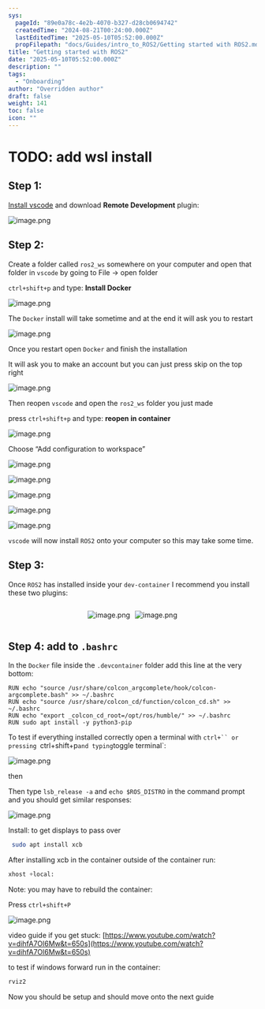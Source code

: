 ```yaml
---
sys:
  pageId: "89e0a78c-4e2b-4070-b327-d28cb0694742"
  createdTime: "2024-08-21T00:24:00.000Z"
  lastEditedTime: "2025-05-10T05:52:00.000Z"
  propFilepath: "docs/Guides/intro_to_ROS2/Getting started with ROS2.md"
title: "Getting started with ROS2"
date: "2025-05-10T05:52:00.000Z"
description: ""
tags:
  - "Onboarding"
author: "Overridden author"
draft: false
weight: 141
toc: false
icon: ""
---
```


# TODO: add wsl install

## Step 1:

[Install vscode](https://code.visualstudio.com/download) and download **Remote Development** plugin:

![image.png](https://prod-files-secure.s3.us-west-2.amazonaws.com/d518164a-d88e-44d1-a4ee-3adb3bd8bce0/efb52993-1881-4a40-b95e-6f020334f022/image.png?X-Amz-Algorithm=AWS4-HMAC-SHA256&X-Amz-Content-Sha256=UNSIGNED-PAYLOAD&X-Amz-Credential=ASIAZI2LB4663GEZX73C%2F20250711%2Fus-west-2%2Fs3%2Faws4_request&X-Amz-Date=20250711T220920Z&X-Amz-Expires=3600&X-Amz-Security-Token=IQoJb3JpZ2luX2VjENb%2F%2F%2F%2F%2F%2F%2F%2F%2F%2FwEaCXVzLXdlc3QtMiJIMEYCIQDY%2FNx4Sc2XfSVmalm8kDw2nOxMO7LIe1feO346GD7fkQIhAKz9aAIXscd%2BRmSoaBmYIuE5G3qgBYlQ%2FeAf8k569qQOKogECN%2F%2F%2F%2F%2F%2F%2F%2F%2F%2F%2FwEQABoMNjM3NDIzMTgzODA1IgzetL468tL%2BaoVK1roq3ANAyd32NUKDutQsYCIu%2FidzYSjSuyDaxb1i6al%2BKj1DZWthG0W7g6atSNPAokiIhKKRL4PE%2BSOSvi9adYiqu5fMMJzO3PQbhX6eSbRpH0HBxc0S4QIINkAZ9VvH96CWrnom4pjRVwmgPd7y6aNBWcvARZl0MglIU9zOhwiVKPVjZEfJJQudq4CVyxnrsvdFAnHHsRRvWZFwHgpXa0HvfddW47bs61NKy5um7kzAcvo6fvbqcsWqBjSIAqpaP5NnA9LxANMpKlMKuEIgUI2wL8qzm2NUPckO4AF0i%2BRdyRFyC2sNaXVSOZLLqSbe9MnA%2BTiot6gEbqYC1IXhD%2BR8WqqAleDrjiNlKYbnWke6JeOkjhoXdsDVTJtZ7dKR%2FM2RO3toAoFl3av2PcF4k4SgfIgiOcYKOTIXz1%2BDq9uyn%2B4F%2B3cvqdvBL8NoF1jhR14XkMz5zBXZY32B52axjGx8P5ikC5AQSYpvMlf8HJzKU01JIo3IsB9T6sQGmwC07M1PEZQ8EYR5y8nfWLfXQv%2FoY0uZQvlZxAKuIt1CR2sCxlnVGSL9MKaHWNNw1hTnXkXWHVoUtk6EpE4eGgA%2FR5Uqh%2F5QCyq%2BxBw0v%2FHld3prNp1RpZygCOkf1x%2BhUhtQ1jCkg8bDBjqkAUM0CAcsZQIOjAMtjgOcQWTnAMVgRcx2x6qHxbumjEVLaNTBX3AUTeDwDCBR%2FvEirsIq%2FyvgfVFom718EQjQbSpOQPC%2F%2BZ1eKOQ5sOl0mbOoGNvNrEyaN0zjvL4rbtcrOqPyQ4ZWPQ1vWCdEMmksST8IQjQsA6Wf33qvsSXMXufbixsyf5XM8mtR3IenDWP9HFsImGwkAI9f5RMIjkNrL1GiNzhp&X-Amz-Signature=93fd3b6e01ccdb5840dfb99b4770267cbcfa66f8b97d46817d58c8ac6dc8227f&X-Amz-SignedHeaders=host&x-amz-checksum-mode=ENABLED&x-id=GetObject)

## Step 2:

Create a folder called `ros2_ws` somewhere on your computer and open that folder in `vscode` by going to File → open folder 

`ctrl+shift+p` and type: **Install Docker**

![image.png](https://prod-files-secure.s3.us-west-2.amazonaws.com/d518164a-d88e-44d1-a4ee-3adb3bd8bce0/2269dc0e-1cd5-47ff-bceb-c04ad9b2eab0/image.png?X-Amz-Algorithm=AWS4-HMAC-SHA256&X-Amz-Content-Sha256=UNSIGNED-PAYLOAD&X-Amz-Credential=ASIAZI2LB4663GEZX73C%2F20250711%2Fus-west-2%2Fs3%2Faws4_request&X-Amz-Date=20250711T220920Z&X-Amz-Expires=3600&X-Amz-Security-Token=IQoJb3JpZ2luX2VjENb%2F%2F%2F%2F%2F%2F%2F%2F%2F%2FwEaCXVzLXdlc3QtMiJIMEYCIQDY%2FNx4Sc2XfSVmalm8kDw2nOxMO7LIe1feO346GD7fkQIhAKz9aAIXscd%2BRmSoaBmYIuE5G3qgBYlQ%2FeAf8k569qQOKogECN%2F%2F%2F%2F%2F%2F%2F%2F%2F%2F%2FwEQABoMNjM3NDIzMTgzODA1IgzetL468tL%2BaoVK1roq3ANAyd32NUKDutQsYCIu%2FidzYSjSuyDaxb1i6al%2BKj1DZWthG0W7g6atSNPAokiIhKKRL4PE%2BSOSvi9adYiqu5fMMJzO3PQbhX6eSbRpH0HBxc0S4QIINkAZ9VvH96CWrnom4pjRVwmgPd7y6aNBWcvARZl0MglIU9zOhwiVKPVjZEfJJQudq4CVyxnrsvdFAnHHsRRvWZFwHgpXa0HvfddW47bs61NKy5um7kzAcvo6fvbqcsWqBjSIAqpaP5NnA9LxANMpKlMKuEIgUI2wL8qzm2NUPckO4AF0i%2BRdyRFyC2sNaXVSOZLLqSbe9MnA%2BTiot6gEbqYC1IXhD%2BR8WqqAleDrjiNlKYbnWke6JeOkjhoXdsDVTJtZ7dKR%2FM2RO3toAoFl3av2PcF4k4SgfIgiOcYKOTIXz1%2BDq9uyn%2B4F%2B3cvqdvBL8NoF1jhR14XkMz5zBXZY32B52axjGx8P5ikC5AQSYpvMlf8HJzKU01JIo3IsB9T6sQGmwC07M1PEZQ8EYR5y8nfWLfXQv%2FoY0uZQvlZxAKuIt1CR2sCxlnVGSL9MKaHWNNw1hTnXkXWHVoUtk6EpE4eGgA%2FR5Uqh%2F5QCyq%2BxBw0v%2FHld3prNp1RpZygCOkf1x%2BhUhtQ1jCkg8bDBjqkAUM0CAcsZQIOjAMtjgOcQWTnAMVgRcx2x6qHxbumjEVLaNTBX3AUTeDwDCBR%2FvEirsIq%2FyvgfVFom718EQjQbSpOQPC%2F%2BZ1eKOQ5sOl0mbOoGNvNrEyaN0zjvL4rbtcrOqPyQ4ZWPQ1vWCdEMmksST8IQjQsA6Wf33qvsSXMXufbixsyf5XM8mtR3IenDWP9HFsImGwkAI9f5RMIjkNrL1GiNzhp&X-Amz-Signature=527dbf31ebe2669597f861f3efdd97309ffc8543978972f30521be96f7a641cc&X-Amz-SignedHeaders=host&x-amz-checksum-mode=ENABLED&x-id=GetObject)

The `Docker` install will take sometime and at the end it will ask you to restart

![image.png](https://prod-files-secure.s3.us-west-2.amazonaws.com/d518164a-d88e-44d1-a4ee-3adb3bd8bce0/ed233f78-be33-4b1f-b89c-9c346c0e961e/image.png?X-Amz-Algorithm=AWS4-HMAC-SHA256&X-Amz-Content-Sha256=UNSIGNED-PAYLOAD&X-Amz-Credential=ASIAZI2LB4663GEZX73C%2F20250711%2Fus-west-2%2Fs3%2Faws4_request&X-Amz-Date=20250711T220920Z&X-Amz-Expires=3600&X-Amz-Security-Token=IQoJb3JpZ2luX2VjENb%2F%2F%2F%2F%2F%2F%2F%2F%2F%2FwEaCXVzLXdlc3QtMiJIMEYCIQDY%2FNx4Sc2XfSVmalm8kDw2nOxMO7LIe1feO346GD7fkQIhAKz9aAIXscd%2BRmSoaBmYIuE5G3qgBYlQ%2FeAf8k569qQOKogECN%2F%2F%2F%2F%2F%2F%2F%2F%2F%2F%2FwEQABoMNjM3NDIzMTgzODA1IgzetL468tL%2BaoVK1roq3ANAyd32NUKDutQsYCIu%2FidzYSjSuyDaxb1i6al%2BKj1DZWthG0W7g6atSNPAokiIhKKRL4PE%2BSOSvi9adYiqu5fMMJzO3PQbhX6eSbRpH0HBxc0S4QIINkAZ9VvH96CWrnom4pjRVwmgPd7y6aNBWcvARZl0MglIU9zOhwiVKPVjZEfJJQudq4CVyxnrsvdFAnHHsRRvWZFwHgpXa0HvfddW47bs61NKy5um7kzAcvo6fvbqcsWqBjSIAqpaP5NnA9LxANMpKlMKuEIgUI2wL8qzm2NUPckO4AF0i%2BRdyRFyC2sNaXVSOZLLqSbe9MnA%2BTiot6gEbqYC1IXhD%2BR8WqqAleDrjiNlKYbnWke6JeOkjhoXdsDVTJtZ7dKR%2FM2RO3toAoFl3av2PcF4k4SgfIgiOcYKOTIXz1%2BDq9uyn%2B4F%2B3cvqdvBL8NoF1jhR14XkMz5zBXZY32B52axjGx8P5ikC5AQSYpvMlf8HJzKU01JIo3IsB9T6sQGmwC07M1PEZQ8EYR5y8nfWLfXQv%2FoY0uZQvlZxAKuIt1CR2sCxlnVGSL9MKaHWNNw1hTnXkXWHVoUtk6EpE4eGgA%2FR5Uqh%2F5QCyq%2BxBw0v%2FHld3prNp1RpZygCOkf1x%2BhUhtQ1jCkg8bDBjqkAUM0CAcsZQIOjAMtjgOcQWTnAMVgRcx2x6qHxbumjEVLaNTBX3AUTeDwDCBR%2FvEirsIq%2FyvgfVFom718EQjQbSpOQPC%2F%2BZ1eKOQ5sOl0mbOoGNvNrEyaN0zjvL4rbtcrOqPyQ4ZWPQ1vWCdEMmksST8IQjQsA6Wf33qvsSXMXufbixsyf5XM8mtR3IenDWP9HFsImGwkAI9f5RMIjkNrL1GiNzhp&X-Amz-Signature=147569ac84c5737dc62ca6e296f41829f3146394f78f9b45287d665ff644314b&X-Amz-SignedHeaders=host&x-amz-checksum-mode=ENABLED&x-id=GetObject)

Once you restart open `Docker` and finish the installation

It will ask you to make an account but you can just press skip on the top right

![image.png](https://prod-files-secure.s3.us-west-2.amazonaws.com/d518164a-d88e-44d1-a4ee-3adb3bd8bce0/21010ad9-1659-4fd9-9f59-9932a09b2a3d/image.png?X-Amz-Algorithm=AWS4-HMAC-SHA256&X-Amz-Content-Sha256=UNSIGNED-PAYLOAD&X-Amz-Credential=ASIAZI2LB4663GEZX73C%2F20250711%2Fus-west-2%2Fs3%2Faws4_request&X-Amz-Date=20250711T220920Z&X-Amz-Expires=3600&X-Amz-Security-Token=IQoJb3JpZ2luX2VjENb%2F%2F%2F%2F%2F%2F%2F%2F%2F%2FwEaCXVzLXdlc3QtMiJIMEYCIQDY%2FNx4Sc2XfSVmalm8kDw2nOxMO7LIe1feO346GD7fkQIhAKz9aAIXscd%2BRmSoaBmYIuE5G3qgBYlQ%2FeAf8k569qQOKogECN%2F%2F%2F%2F%2F%2F%2F%2F%2F%2F%2FwEQABoMNjM3NDIzMTgzODA1IgzetL468tL%2BaoVK1roq3ANAyd32NUKDutQsYCIu%2FidzYSjSuyDaxb1i6al%2BKj1DZWthG0W7g6atSNPAokiIhKKRL4PE%2BSOSvi9adYiqu5fMMJzO3PQbhX6eSbRpH0HBxc0S4QIINkAZ9VvH96CWrnom4pjRVwmgPd7y6aNBWcvARZl0MglIU9zOhwiVKPVjZEfJJQudq4CVyxnrsvdFAnHHsRRvWZFwHgpXa0HvfddW47bs61NKy5um7kzAcvo6fvbqcsWqBjSIAqpaP5NnA9LxANMpKlMKuEIgUI2wL8qzm2NUPckO4AF0i%2BRdyRFyC2sNaXVSOZLLqSbe9MnA%2BTiot6gEbqYC1IXhD%2BR8WqqAleDrjiNlKYbnWke6JeOkjhoXdsDVTJtZ7dKR%2FM2RO3toAoFl3av2PcF4k4SgfIgiOcYKOTIXz1%2BDq9uyn%2B4F%2B3cvqdvBL8NoF1jhR14XkMz5zBXZY32B52axjGx8P5ikC5AQSYpvMlf8HJzKU01JIo3IsB9T6sQGmwC07M1PEZQ8EYR5y8nfWLfXQv%2FoY0uZQvlZxAKuIt1CR2sCxlnVGSL9MKaHWNNw1hTnXkXWHVoUtk6EpE4eGgA%2FR5Uqh%2F5QCyq%2BxBw0v%2FHld3prNp1RpZygCOkf1x%2BhUhtQ1jCkg8bDBjqkAUM0CAcsZQIOjAMtjgOcQWTnAMVgRcx2x6qHxbumjEVLaNTBX3AUTeDwDCBR%2FvEirsIq%2FyvgfVFom718EQjQbSpOQPC%2F%2BZ1eKOQ5sOl0mbOoGNvNrEyaN0zjvL4rbtcrOqPyQ4ZWPQ1vWCdEMmksST8IQjQsA6Wf33qvsSXMXufbixsyf5XM8mtR3IenDWP9HFsImGwkAI9f5RMIjkNrL1GiNzhp&X-Amz-Signature=bbd8b338f795e46cd038e536de56de31fa1c40bfc48901e286d97f64806e9d65&X-Amz-SignedHeaders=host&x-amz-checksum-mode=ENABLED&x-id=GetObject)

Then reopen `vscode` and open the `ros2_ws` folder you just made

press `ctrl+shift+p` and type: **reopen in container**

![image.png](https://prod-files-secure.s3.us-west-2.amazonaws.com/d518164a-d88e-44d1-a4ee-3adb3bd8bce0/4e93b8c2-41ad-488c-8095-c74205196118/image.png?X-Amz-Algorithm=AWS4-HMAC-SHA256&X-Amz-Content-Sha256=UNSIGNED-PAYLOAD&X-Amz-Credential=ASIAZI2LB4663GEZX73C%2F20250711%2Fus-west-2%2Fs3%2Faws4_request&X-Amz-Date=20250711T220920Z&X-Amz-Expires=3600&X-Amz-Security-Token=IQoJb3JpZ2luX2VjENb%2F%2F%2F%2F%2F%2F%2F%2F%2F%2FwEaCXVzLXdlc3QtMiJIMEYCIQDY%2FNx4Sc2XfSVmalm8kDw2nOxMO7LIe1feO346GD7fkQIhAKz9aAIXscd%2BRmSoaBmYIuE5G3qgBYlQ%2FeAf8k569qQOKogECN%2F%2F%2F%2F%2F%2F%2F%2F%2F%2F%2FwEQABoMNjM3NDIzMTgzODA1IgzetL468tL%2BaoVK1roq3ANAyd32NUKDutQsYCIu%2FidzYSjSuyDaxb1i6al%2BKj1DZWthG0W7g6atSNPAokiIhKKRL4PE%2BSOSvi9adYiqu5fMMJzO3PQbhX6eSbRpH0HBxc0S4QIINkAZ9VvH96CWrnom4pjRVwmgPd7y6aNBWcvARZl0MglIU9zOhwiVKPVjZEfJJQudq4CVyxnrsvdFAnHHsRRvWZFwHgpXa0HvfddW47bs61NKy5um7kzAcvo6fvbqcsWqBjSIAqpaP5NnA9LxANMpKlMKuEIgUI2wL8qzm2NUPckO4AF0i%2BRdyRFyC2sNaXVSOZLLqSbe9MnA%2BTiot6gEbqYC1IXhD%2BR8WqqAleDrjiNlKYbnWke6JeOkjhoXdsDVTJtZ7dKR%2FM2RO3toAoFl3av2PcF4k4SgfIgiOcYKOTIXz1%2BDq9uyn%2B4F%2B3cvqdvBL8NoF1jhR14XkMz5zBXZY32B52axjGx8P5ikC5AQSYpvMlf8HJzKU01JIo3IsB9T6sQGmwC07M1PEZQ8EYR5y8nfWLfXQv%2FoY0uZQvlZxAKuIt1CR2sCxlnVGSL9MKaHWNNw1hTnXkXWHVoUtk6EpE4eGgA%2FR5Uqh%2F5QCyq%2BxBw0v%2FHld3prNp1RpZygCOkf1x%2BhUhtQ1jCkg8bDBjqkAUM0CAcsZQIOjAMtjgOcQWTnAMVgRcx2x6qHxbumjEVLaNTBX3AUTeDwDCBR%2FvEirsIq%2FyvgfVFom718EQjQbSpOQPC%2F%2BZ1eKOQ5sOl0mbOoGNvNrEyaN0zjvL4rbtcrOqPyQ4ZWPQ1vWCdEMmksST8IQjQsA6Wf33qvsSXMXufbixsyf5XM8mtR3IenDWP9HFsImGwkAI9f5RMIjkNrL1GiNzhp&X-Amz-Signature=fd7689ee57633e93a0f1535a9f7de435adbe075aeadc148366c5b991ac2adb0d&X-Amz-SignedHeaders=host&x-amz-checksum-mode=ENABLED&x-id=GetObject)

Choose “Add configuration to workspace”

![image.png](https://prod-files-secure.s3.us-west-2.amazonaws.com/d518164a-d88e-44d1-a4ee-3adb3bd8bce0/9560b282-5060-4989-ba37-97e7b2c22476/image.png?X-Amz-Algorithm=AWS4-HMAC-SHA256&X-Amz-Content-Sha256=UNSIGNED-PAYLOAD&X-Amz-Credential=ASIAZI2LB4663GEZX73C%2F20250711%2Fus-west-2%2Fs3%2Faws4_request&X-Amz-Date=20250711T220920Z&X-Amz-Expires=3600&X-Amz-Security-Token=IQoJb3JpZ2luX2VjENb%2F%2F%2F%2F%2F%2F%2F%2F%2F%2FwEaCXVzLXdlc3QtMiJIMEYCIQDY%2FNx4Sc2XfSVmalm8kDw2nOxMO7LIe1feO346GD7fkQIhAKz9aAIXscd%2BRmSoaBmYIuE5G3qgBYlQ%2FeAf8k569qQOKogECN%2F%2F%2F%2F%2F%2F%2F%2F%2F%2F%2FwEQABoMNjM3NDIzMTgzODA1IgzetL468tL%2BaoVK1roq3ANAyd32NUKDutQsYCIu%2FidzYSjSuyDaxb1i6al%2BKj1DZWthG0W7g6atSNPAokiIhKKRL4PE%2BSOSvi9adYiqu5fMMJzO3PQbhX6eSbRpH0HBxc0S4QIINkAZ9VvH96CWrnom4pjRVwmgPd7y6aNBWcvARZl0MglIU9zOhwiVKPVjZEfJJQudq4CVyxnrsvdFAnHHsRRvWZFwHgpXa0HvfddW47bs61NKy5um7kzAcvo6fvbqcsWqBjSIAqpaP5NnA9LxANMpKlMKuEIgUI2wL8qzm2NUPckO4AF0i%2BRdyRFyC2sNaXVSOZLLqSbe9MnA%2BTiot6gEbqYC1IXhD%2BR8WqqAleDrjiNlKYbnWke6JeOkjhoXdsDVTJtZ7dKR%2FM2RO3toAoFl3av2PcF4k4SgfIgiOcYKOTIXz1%2BDq9uyn%2B4F%2B3cvqdvBL8NoF1jhR14XkMz5zBXZY32B52axjGx8P5ikC5AQSYpvMlf8HJzKU01JIo3IsB9T6sQGmwC07M1PEZQ8EYR5y8nfWLfXQv%2FoY0uZQvlZxAKuIt1CR2sCxlnVGSL9MKaHWNNw1hTnXkXWHVoUtk6EpE4eGgA%2FR5Uqh%2F5QCyq%2BxBw0v%2FHld3prNp1RpZygCOkf1x%2BhUhtQ1jCkg8bDBjqkAUM0CAcsZQIOjAMtjgOcQWTnAMVgRcx2x6qHxbumjEVLaNTBX3AUTeDwDCBR%2FvEirsIq%2FyvgfVFom718EQjQbSpOQPC%2F%2BZ1eKOQ5sOl0mbOoGNvNrEyaN0zjvL4rbtcrOqPyQ4ZWPQ1vWCdEMmksST8IQjQsA6Wf33qvsSXMXufbixsyf5XM8mtR3IenDWP9HFsImGwkAI9f5RMIjkNrL1GiNzhp&X-Amz-Signature=0d2b860d2fc9381fa7b6ee010fe780145da8329972d431c88c3d839842fc6832&X-Amz-SignedHeaders=host&x-amz-checksum-mode=ENABLED&x-id=GetObject)

![image.png](https://prod-files-secure.s3.us-west-2.amazonaws.com/d518164a-d88e-44d1-a4ee-3adb3bd8bce0/2ee63f81-886b-48e8-a553-dc6e5eac99e4/image.png?X-Amz-Algorithm=AWS4-HMAC-SHA256&X-Amz-Content-Sha256=UNSIGNED-PAYLOAD&X-Amz-Credential=ASIAZI2LB4663GEZX73C%2F20250711%2Fus-west-2%2Fs3%2Faws4_request&X-Amz-Date=20250711T220920Z&X-Amz-Expires=3600&X-Amz-Security-Token=IQoJb3JpZ2luX2VjENb%2F%2F%2F%2F%2F%2F%2F%2F%2F%2FwEaCXVzLXdlc3QtMiJIMEYCIQDY%2FNx4Sc2XfSVmalm8kDw2nOxMO7LIe1feO346GD7fkQIhAKz9aAIXscd%2BRmSoaBmYIuE5G3qgBYlQ%2FeAf8k569qQOKogECN%2F%2F%2F%2F%2F%2F%2F%2F%2F%2F%2FwEQABoMNjM3NDIzMTgzODA1IgzetL468tL%2BaoVK1roq3ANAyd32NUKDutQsYCIu%2FidzYSjSuyDaxb1i6al%2BKj1DZWthG0W7g6atSNPAokiIhKKRL4PE%2BSOSvi9adYiqu5fMMJzO3PQbhX6eSbRpH0HBxc0S4QIINkAZ9VvH96CWrnom4pjRVwmgPd7y6aNBWcvARZl0MglIU9zOhwiVKPVjZEfJJQudq4CVyxnrsvdFAnHHsRRvWZFwHgpXa0HvfddW47bs61NKy5um7kzAcvo6fvbqcsWqBjSIAqpaP5NnA9LxANMpKlMKuEIgUI2wL8qzm2NUPckO4AF0i%2BRdyRFyC2sNaXVSOZLLqSbe9MnA%2BTiot6gEbqYC1IXhD%2BR8WqqAleDrjiNlKYbnWke6JeOkjhoXdsDVTJtZ7dKR%2FM2RO3toAoFl3av2PcF4k4SgfIgiOcYKOTIXz1%2BDq9uyn%2B4F%2B3cvqdvBL8NoF1jhR14XkMz5zBXZY32B52axjGx8P5ikC5AQSYpvMlf8HJzKU01JIo3IsB9T6sQGmwC07M1PEZQ8EYR5y8nfWLfXQv%2FoY0uZQvlZxAKuIt1CR2sCxlnVGSL9MKaHWNNw1hTnXkXWHVoUtk6EpE4eGgA%2FR5Uqh%2F5QCyq%2BxBw0v%2FHld3prNp1RpZygCOkf1x%2BhUhtQ1jCkg8bDBjqkAUM0CAcsZQIOjAMtjgOcQWTnAMVgRcx2x6qHxbumjEVLaNTBX3AUTeDwDCBR%2FvEirsIq%2FyvgfVFom718EQjQbSpOQPC%2F%2BZ1eKOQ5sOl0mbOoGNvNrEyaN0zjvL4rbtcrOqPyQ4ZWPQ1vWCdEMmksST8IQjQsA6Wf33qvsSXMXufbixsyf5XM8mtR3IenDWP9HFsImGwkAI9f5RMIjkNrL1GiNzhp&X-Amz-Signature=000703ca31c26fb74e901235d3f3c1cf54ac21df67df87ff4692aeb0007c397a&X-Amz-SignedHeaders=host&x-amz-checksum-mode=ENABLED&x-id=GetObject)

![image.png](https://prod-files-secure.s3.us-west-2.amazonaws.com/d518164a-d88e-44d1-a4ee-3adb3bd8bce0/ae1580b2-b048-407e-aed9-b584224a7a04/image.png?X-Amz-Algorithm=AWS4-HMAC-SHA256&X-Amz-Content-Sha256=UNSIGNED-PAYLOAD&X-Amz-Credential=ASIAZI2LB4663GEZX73C%2F20250711%2Fus-west-2%2Fs3%2Faws4_request&X-Amz-Date=20250711T220920Z&X-Amz-Expires=3600&X-Amz-Security-Token=IQoJb3JpZ2luX2VjENb%2F%2F%2F%2F%2F%2F%2F%2F%2F%2FwEaCXVzLXdlc3QtMiJIMEYCIQDY%2FNx4Sc2XfSVmalm8kDw2nOxMO7LIe1feO346GD7fkQIhAKz9aAIXscd%2BRmSoaBmYIuE5G3qgBYlQ%2FeAf8k569qQOKogECN%2F%2F%2F%2F%2F%2F%2F%2F%2F%2F%2FwEQABoMNjM3NDIzMTgzODA1IgzetL468tL%2BaoVK1roq3ANAyd32NUKDutQsYCIu%2FidzYSjSuyDaxb1i6al%2BKj1DZWthG0W7g6atSNPAokiIhKKRL4PE%2BSOSvi9adYiqu5fMMJzO3PQbhX6eSbRpH0HBxc0S4QIINkAZ9VvH96CWrnom4pjRVwmgPd7y6aNBWcvARZl0MglIU9zOhwiVKPVjZEfJJQudq4CVyxnrsvdFAnHHsRRvWZFwHgpXa0HvfddW47bs61NKy5um7kzAcvo6fvbqcsWqBjSIAqpaP5NnA9LxANMpKlMKuEIgUI2wL8qzm2NUPckO4AF0i%2BRdyRFyC2sNaXVSOZLLqSbe9MnA%2BTiot6gEbqYC1IXhD%2BR8WqqAleDrjiNlKYbnWke6JeOkjhoXdsDVTJtZ7dKR%2FM2RO3toAoFl3av2PcF4k4SgfIgiOcYKOTIXz1%2BDq9uyn%2B4F%2B3cvqdvBL8NoF1jhR14XkMz5zBXZY32B52axjGx8P5ikC5AQSYpvMlf8HJzKU01JIo3IsB9T6sQGmwC07M1PEZQ8EYR5y8nfWLfXQv%2FoY0uZQvlZxAKuIt1CR2sCxlnVGSL9MKaHWNNw1hTnXkXWHVoUtk6EpE4eGgA%2FR5Uqh%2F5QCyq%2BxBw0v%2FHld3prNp1RpZygCOkf1x%2BhUhtQ1jCkg8bDBjqkAUM0CAcsZQIOjAMtjgOcQWTnAMVgRcx2x6qHxbumjEVLaNTBX3AUTeDwDCBR%2FvEirsIq%2FyvgfVFom718EQjQbSpOQPC%2F%2BZ1eKOQ5sOl0mbOoGNvNrEyaN0zjvL4rbtcrOqPyQ4ZWPQ1vWCdEMmksST8IQjQsA6Wf33qvsSXMXufbixsyf5XM8mtR3IenDWP9HFsImGwkAI9f5RMIjkNrL1GiNzhp&X-Amz-Signature=8509284837a74edffd843529bb06fd5240a5ad8c44b7bf7a701540af3a06b00e&X-Amz-SignedHeaders=host&x-amz-checksum-mode=ENABLED&x-id=GetObject)

![image.png](https://prod-files-secure.s3.us-west-2.amazonaws.com/d518164a-d88e-44d1-a4ee-3adb3bd8bce0/53255b28-f75e-430f-b9e3-c0ac8577e42b/image.png?X-Amz-Algorithm=AWS4-HMAC-SHA256&X-Amz-Content-Sha256=UNSIGNED-PAYLOAD&X-Amz-Credential=ASIAZI2LB4663GEZX73C%2F20250711%2Fus-west-2%2Fs3%2Faws4_request&X-Amz-Date=20250711T220920Z&X-Amz-Expires=3600&X-Amz-Security-Token=IQoJb3JpZ2luX2VjENb%2F%2F%2F%2F%2F%2F%2F%2F%2F%2FwEaCXVzLXdlc3QtMiJIMEYCIQDY%2FNx4Sc2XfSVmalm8kDw2nOxMO7LIe1feO346GD7fkQIhAKz9aAIXscd%2BRmSoaBmYIuE5G3qgBYlQ%2FeAf8k569qQOKogECN%2F%2F%2F%2F%2F%2F%2F%2F%2F%2F%2FwEQABoMNjM3NDIzMTgzODA1IgzetL468tL%2BaoVK1roq3ANAyd32NUKDutQsYCIu%2FidzYSjSuyDaxb1i6al%2BKj1DZWthG0W7g6atSNPAokiIhKKRL4PE%2BSOSvi9adYiqu5fMMJzO3PQbhX6eSbRpH0HBxc0S4QIINkAZ9VvH96CWrnom4pjRVwmgPd7y6aNBWcvARZl0MglIU9zOhwiVKPVjZEfJJQudq4CVyxnrsvdFAnHHsRRvWZFwHgpXa0HvfddW47bs61NKy5um7kzAcvo6fvbqcsWqBjSIAqpaP5NnA9LxANMpKlMKuEIgUI2wL8qzm2NUPckO4AF0i%2BRdyRFyC2sNaXVSOZLLqSbe9MnA%2BTiot6gEbqYC1IXhD%2BR8WqqAleDrjiNlKYbnWke6JeOkjhoXdsDVTJtZ7dKR%2FM2RO3toAoFl3av2PcF4k4SgfIgiOcYKOTIXz1%2BDq9uyn%2B4F%2B3cvqdvBL8NoF1jhR14XkMz5zBXZY32B52axjGx8P5ikC5AQSYpvMlf8HJzKU01JIo3IsB9T6sQGmwC07M1PEZQ8EYR5y8nfWLfXQv%2FoY0uZQvlZxAKuIt1CR2sCxlnVGSL9MKaHWNNw1hTnXkXWHVoUtk6EpE4eGgA%2FR5Uqh%2F5QCyq%2BxBw0v%2FHld3prNp1RpZygCOkf1x%2BhUhtQ1jCkg8bDBjqkAUM0CAcsZQIOjAMtjgOcQWTnAMVgRcx2x6qHxbumjEVLaNTBX3AUTeDwDCBR%2FvEirsIq%2FyvgfVFom718EQjQbSpOQPC%2F%2BZ1eKOQ5sOl0mbOoGNvNrEyaN0zjvL4rbtcrOqPyQ4ZWPQ1vWCdEMmksST8IQjQsA6Wf33qvsSXMXufbixsyf5XM8mtR3IenDWP9HFsImGwkAI9f5RMIjkNrL1GiNzhp&X-Amz-Signature=e8a5d3ec39051e22613a9e38ca1d130619ddeab8fe72f9b47fdcae0b9841740a&X-Amz-SignedHeaders=host&x-amz-checksum-mode=ENABLED&x-id=GetObject)

![image.png](https://prod-files-secure.s3.us-west-2.amazonaws.com/d518164a-d88e-44d1-a4ee-3adb3bd8bce0/7c562767-5af9-4ffb-97d1-327bcdf4ee00/image.png?X-Amz-Algorithm=AWS4-HMAC-SHA256&X-Amz-Content-Sha256=UNSIGNED-PAYLOAD&X-Amz-Credential=ASIAZI2LB4663GEZX73C%2F20250711%2Fus-west-2%2Fs3%2Faws4_request&X-Amz-Date=20250711T220920Z&X-Amz-Expires=3600&X-Amz-Security-Token=IQoJb3JpZ2luX2VjENb%2F%2F%2F%2F%2F%2F%2F%2F%2F%2FwEaCXVzLXdlc3QtMiJIMEYCIQDY%2FNx4Sc2XfSVmalm8kDw2nOxMO7LIe1feO346GD7fkQIhAKz9aAIXscd%2BRmSoaBmYIuE5G3qgBYlQ%2FeAf8k569qQOKogECN%2F%2F%2F%2F%2F%2F%2F%2F%2F%2F%2FwEQABoMNjM3NDIzMTgzODA1IgzetL468tL%2BaoVK1roq3ANAyd32NUKDutQsYCIu%2FidzYSjSuyDaxb1i6al%2BKj1DZWthG0W7g6atSNPAokiIhKKRL4PE%2BSOSvi9adYiqu5fMMJzO3PQbhX6eSbRpH0HBxc0S4QIINkAZ9VvH96CWrnom4pjRVwmgPd7y6aNBWcvARZl0MglIU9zOhwiVKPVjZEfJJQudq4CVyxnrsvdFAnHHsRRvWZFwHgpXa0HvfddW47bs61NKy5um7kzAcvo6fvbqcsWqBjSIAqpaP5NnA9LxANMpKlMKuEIgUI2wL8qzm2NUPckO4AF0i%2BRdyRFyC2sNaXVSOZLLqSbe9MnA%2BTiot6gEbqYC1IXhD%2BR8WqqAleDrjiNlKYbnWke6JeOkjhoXdsDVTJtZ7dKR%2FM2RO3toAoFl3av2PcF4k4SgfIgiOcYKOTIXz1%2BDq9uyn%2B4F%2B3cvqdvBL8NoF1jhR14XkMz5zBXZY32B52axjGx8P5ikC5AQSYpvMlf8HJzKU01JIo3IsB9T6sQGmwC07M1PEZQ8EYR5y8nfWLfXQv%2FoY0uZQvlZxAKuIt1CR2sCxlnVGSL9MKaHWNNw1hTnXkXWHVoUtk6EpE4eGgA%2FR5Uqh%2F5QCyq%2BxBw0v%2FHld3prNp1RpZygCOkf1x%2BhUhtQ1jCkg8bDBjqkAUM0CAcsZQIOjAMtjgOcQWTnAMVgRcx2x6qHxbumjEVLaNTBX3AUTeDwDCBR%2FvEirsIq%2FyvgfVFom718EQjQbSpOQPC%2F%2BZ1eKOQ5sOl0mbOoGNvNrEyaN0zjvL4rbtcrOqPyQ4ZWPQ1vWCdEMmksST8IQjQsA6Wf33qvsSXMXufbixsyf5XM8mtR3IenDWP9HFsImGwkAI9f5RMIjkNrL1GiNzhp&X-Amz-Signature=d5fd64f400fa1cdacad8d641b89dd7bfa4470a302c40723e78b44239f459b344&X-Amz-SignedHeaders=host&x-amz-checksum-mode=ENABLED&x-id=GetObject)

`vscode` will now install `ROS2` onto your computer so this may take some time.

## Step 3:

Once `ROS2` has installed inside your `dev-container` I recommend you install these two plugins:

<div style="display: flex;flex-direction: row; column-gap:10px; max-width: 630px;justify-content: center;">
<div>

![image.png](https://prod-files-secure.s3.us-west-2.amazonaws.com/d518164a-d88e-44d1-a4ee-3adb3bd8bce0/3fc3d550-5a54-4ba1-ba6b-faa01cdb7369/image.png?X-Amz-Algorithm=AWS4-HMAC-SHA256&X-Amz-Content-Sha256=UNSIGNED-PAYLOAD&X-Amz-Credential=ASIAZI2LB46635AMJZMU%2F20250711%2Fus-west-2%2Fs3%2Faws4_request&X-Amz-Date=20250711T220922Z&X-Amz-Expires=3600&X-Amz-Security-Token=IQoJb3JpZ2luX2VjENb%2F%2F%2F%2F%2F%2F%2F%2F%2F%2FwEaCXVzLXdlc3QtMiJGMEQCIHkKvJMDPQ5xKNpTJxZUCaSPyesH895bZScXwPlkfM3%2FAiAtFDSQqbXPG7qIE4q19Tt%2B3E2S5BvNeaF%2FmKmCUR8XACqIBAjf%2F%2F%2F%2F%2F%2F%2F%2F%2F%2F8BEAAaDDYzNzQyMzE4MzgwNSIM%2B1Wt7iCEBt46L%2FYiKtwDAHr4gVZcaUM5sxnjpF98NvC%2BI06%2FgW4gyeAQG8dMvKNvqd8%2FboY0ZqLrqPkJe2%2FEnkaPMlKswBvbslCsVNAvnS5OSPAU%2F5zQzBBLinUqsPTwqvYNGOjklHkSDshQvApDLkTM1P8ZIZmLoj06qTnq80gu7FjqGGU2po0ti6JP0oKwkeiUy%2FKgRlJSrtPlMe8lfhgnuLOQyeVg%2B6vTmTV7MoPzC8q6GngSnVF523YzK3pZBI1bhy57nvs1pLtS5rCo6pbu6eHRB8dKKzvRMzbEEUzfX4vCGgREOi%2Bu%2FnPRk7ECa4ZCchXDnYJQxUNOZoj79ChpiCbH5cNa7IVB2XI6PgETkGuRuoFNQTKGXOc6OuT6CEp0PMXZunE0q3TV%2FlHL7DDKdzJjWnxic%2FzlOnMGZcr%2BaTGzlZkAp5d%2BLNVV1v%2Bh64tGiEW5OOFIj50KgPL%2BSbwIudKzSzX86vWxmQiKTve%2BKBwQ056nSg2eAH6FGFf28krma%2BKE7%2BcZlyCLalGS4U6b52MjU6r%2Fo3VS2vZ%2BH3LMoL%2BGzfIa8peq96xtEHRzyajWVyFQeSKVD1gmKZEJ6lZZypmShFLi%2BCLetq4hTHr%2FautYtC%2B9Fw%2FoncflQ%2FUlXi6%2Fv9eL2%2Bhlt3ow74PGwwY6pgGoZlGXiSssURI6eV0%2B6VdmVnCLZUQNzlpCpZj50myDqQOrgbPyL0SMmYMDlR8E6vwDlu7a%2BBZHav08p1iK9SnQj7Ck%2BdYmRcZS17%2BfbheB6pm4iMaB%2FocZN40DFUbz7f5bI8Ru09UN9Rg%2Br2dLaWIMqHuB9%2FnsrE9g7%2F%2FNFDHLkCBL%2FnG8P8xuzhlZw2GaoCQt4lckWhrJoZ%2F%2BScCVmfNzN6ieQnOK&X-Amz-Signature=21c8d9f42ba8e283ac7ff83c42d5795e030b64dc7ce471a78b9b19761c52a3f3&X-Amz-SignedHeaders=host&x-amz-checksum-mode=ENABLED&x-id=GetObject)

</div>
<div>

![image.png](https://prod-files-secure.s3.us-west-2.amazonaws.com/d518164a-d88e-44d1-a4ee-3adb3bd8bce0/d994cc66-13c2-4093-a5a3-f84cf4601a82/image.png?X-Amz-Algorithm=AWS4-HMAC-SHA256&X-Amz-Content-Sha256=UNSIGNED-PAYLOAD&X-Amz-Credential=ASIAZI2LB4666VHBMVOG%2F20250711%2Fus-west-2%2Fs3%2Faws4_request&X-Amz-Date=20250711T220922Z&X-Amz-Expires=3600&X-Amz-Security-Token=IQoJb3JpZ2luX2VjENb%2F%2F%2F%2F%2F%2F%2F%2F%2F%2FwEaCXVzLXdlc3QtMiJGMEQCIAfKnvTJpXrwyIAzKpbN303zfaEBCnl727okhDsUFii4AiAIR8sYqUHjhlQH00mHnBx3b6Hl1rqYBn1HFCCcjN1TlCqIBAjf%2F%2F%2F%2F%2F%2F%2F%2F%2F%2F8BEAAaDDYzNzQyMzE4MzgwNSIMcMP23e9%2FD7wLJEaIKtwDxt329tF6BO6hveH%2B9yqMHc5YHTovJ592V9ukohgcohN25XG8qsm%2BsTDsvmNyAGVcvNA7YUQORzK1ofq0BHho98qysBGOqbu%2BB6BRWTh6vztVNrwAFfSs8ooQfzhiqnq9gUguRxk72I8CylecDLejuFhWXeVSk3%2BJO0ywPY8fE0WFQO3lQi%2FtASG6sLexK5SBNouSKC%2FF4%2FOZg8Pvo1cgXzNacNb1%2BeYK3ycZIPL4kURTyEVbFpJroixh3wJF1ve80xW3P1Mqk%2BCqXN%2BTxo%2Fnlu0Ky0bQH1DM1bHmUxEKqQHyWnL%2BY%2BsyWjEJ1GU29EdyRfYcz0Y5vAxkE4rUZJCQNx5ConMfIFf1kIxMQFgWHseZLhV1P1%2FX1eVIkHnP2iUUfLZVdUeF0Hqdnc3ypmOC5SH5%2FDAvArdN31%2B3StIJgJNNBeL4huKuEEMno6D4tKiF85oKy%2BCyicZOgJr0PSmsxB46Bk4N6orrqE3ulcCHnVkCRX73ld%2FVp7iKtgip0ZfGdT2oIDiF6rmaJQ4wuTnWMl2kaCy5LPAkCPJAjosFyIjbYIY2THKkuCIDIOLL9VuEmISt1%2Bn0CZthDGhyDppIM8PSo2B5QCD5XR9rCjrih%2FuUNkfgdb1VClO12fkw9oPGwwY6pgEF%2F8S7g8NLHZpLtbpzf7MdYt3BQ60N5d%2BtJvTSgJGKUEXgdVR%2FndwZmg9Oj0XxM0Vw6brpT6xEgR7AcZYl61zfiRnxvzbhBcO4gBTr3FQJ5UnsIT3RjHNHZBtmWxc%2BwXakEWtBbf3yGk6JziLBimkZ0INXI%2Bs8uHku4OZ5sxa2MB0vgy3aUDnvHwMzpCGG2V1Pcf%2F5kgwYGvaocW6%2BsweIDKmA5ZIu&X-Amz-Signature=2c3d681cac1c843fd90fdf6b19a74c172bae9c463b988db8bfc4e8efae7aded5&X-Amz-SignedHeaders=host&x-amz-checksum-mode=ENABLED&x-id=GetObject)

</div>
</div>

## Step 4: add to `.bashrc`

In the `Docker` file inside the `.devcontainer` folder add this line at the very bottom: 

```docker
RUN echo "source /usr/share/colcon_argcomplete/hook/colcon-argcomplete.bash" >> ~/.bashrc
RUN echo "source /usr/share/colcon_cd/function/colcon_cd.sh" >> ~/.bashrc
RUN echo "export _colcon_cd_root=/opt/ros/humble/" >> ~/.bashrc
RUN sudo apt install -y python3-pip 
```

To test if everything installed correctly open a terminal with `ctrl+`` or pressing `ctrl+shift+p` and typing `toggle terminal`:

![image.png](https://prod-files-secure.s3.us-west-2.amazonaws.com/d518164a-d88e-44d1-a4ee-3adb3bd8bce0/6a4943d8-b04e-4c02-9a58-775f3384d1a5/image.png?X-Amz-Algorithm=AWS4-HMAC-SHA256&X-Amz-Content-Sha256=UNSIGNED-PAYLOAD&X-Amz-Credential=ASIAZI2LB4663GEZX73C%2F20250711%2Fus-west-2%2Fs3%2Faws4_request&X-Amz-Date=20250711T220920Z&X-Amz-Expires=3600&X-Amz-Security-Token=IQoJb3JpZ2luX2VjENb%2F%2F%2F%2F%2F%2F%2F%2F%2F%2FwEaCXVzLXdlc3QtMiJIMEYCIQDY%2FNx4Sc2XfSVmalm8kDw2nOxMO7LIe1feO346GD7fkQIhAKz9aAIXscd%2BRmSoaBmYIuE5G3qgBYlQ%2FeAf8k569qQOKogECN%2F%2F%2F%2F%2F%2F%2F%2F%2F%2F%2FwEQABoMNjM3NDIzMTgzODA1IgzetL468tL%2BaoVK1roq3ANAyd32NUKDutQsYCIu%2FidzYSjSuyDaxb1i6al%2BKj1DZWthG0W7g6atSNPAokiIhKKRL4PE%2BSOSvi9adYiqu5fMMJzO3PQbhX6eSbRpH0HBxc0S4QIINkAZ9VvH96CWrnom4pjRVwmgPd7y6aNBWcvARZl0MglIU9zOhwiVKPVjZEfJJQudq4CVyxnrsvdFAnHHsRRvWZFwHgpXa0HvfddW47bs61NKy5um7kzAcvo6fvbqcsWqBjSIAqpaP5NnA9LxANMpKlMKuEIgUI2wL8qzm2NUPckO4AF0i%2BRdyRFyC2sNaXVSOZLLqSbe9MnA%2BTiot6gEbqYC1IXhD%2BR8WqqAleDrjiNlKYbnWke6JeOkjhoXdsDVTJtZ7dKR%2FM2RO3toAoFl3av2PcF4k4SgfIgiOcYKOTIXz1%2BDq9uyn%2B4F%2B3cvqdvBL8NoF1jhR14XkMz5zBXZY32B52axjGx8P5ikC5AQSYpvMlf8HJzKU01JIo3IsB9T6sQGmwC07M1PEZQ8EYR5y8nfWLfXQv%2FoY0uZQvlZxAKuIt1CR2sCxlnVGSL9MKaHWNNw1hTnXkXWHVoUtk6EpE4eGgA%2FR5Uqh%2F5QCyq%2BxBw0v%2FHld3prNp1RpZygCOkf1x%2BhUhtQ1jCkg8bDBjqkAUM0CAcsZQIOjAMtjgOcQWTnAMVgRcx2x6qHxbumjEVLaNTBX3AUTeDwDCBR%2FvEirsIq%2FyvgfVFom718EQjQbSpOQPC%2F%2BZ1eKOQ5sOl0mbOoGNvNrEyaN0zjvL4rbtcrOqPyQ4ZWPQ1vWCdEMmksST8IQjQsA6Wf33qvsSXMXufbixsyf5XM8mtR3IenDWP9HFsImGwkAI9f5RMIjkNrL1GiNzhp&X-Amz-Signature=ab35f01c5f4241f8d230985d761862b760371fb79d66abe56521173322c3044c&X-Amz-SignedHeaders=host&x-amz-checksum-mode=ENABLED&x-id=GetObject)

then 

Then type `lsb_release -a` and `echo $ROS_DISTRO` in the command prompt and you should get similar responses:

![image.png](https://prod-files-secure.s3.us-west-2.amazonaws.com/d518164a-d88e-44d1-a4ee-3adb3bd8bce0/3e635dec-a805-4e85-8b9e-d000e5b71a4e/image.png?X-Amz-Algorithm=AWS4-HMAC-SHA256&X-Amz-Content-Sha256=UNSIGNED-PAYLOAD&X-Amz-Credential=ASIAZI2LB4663GEZX73C%2F20250711%2Fus-west-2%2Fs3%2Faws4_request&X-Amz-Date=20250711T220920Z&X-Amz-Expires=3600&X-Amz-Security-Token=IQoJb3JpZ2luX2VjENb%2F%2F%2F%2F%2F%2F%2F%2F%2F%2FwEaCXVzLXdlc3QtMiJIMEYCIQDY%2FNx4Sc2XfSVmalm8kDw2nOxMO7LIe1feO346GD7fkQIhAKz9aAIXscd%2BRmSoaBmYIuE5G3qgBYlQ%2FeAf8k569qQOKogECN%2F%2F%2F%2F%2F%2F%2F%2F%2F%2F%2FwEQABoMNjM3NDIzMTgzODA1IgzetL468tL%2BaoVK1roq3ANAyd32NUKDutQsYCIu%2FidzYSjSuyDaxb1i6al%2BKj1DZWthG0W7g6atSNPAokiIhKKRL4PE%2BSOSvi9adYiqu5fMMJzO3PQbhX6eSbRpH0HBxc0S4QIINkAZ9VvH96CWrnom4pjRVwmgPd7y6aNBWcvARZl0MglIU9zOhwiVKPVjZEfJJQudq4CVyxnrsvdFAnHHsRRvWZFwHgpXa0HvfddW47bs61NKy5um7kzAcvo6fvbqcsWqBjSIAqpaP5NnA9LxANMpKlMKuEIgUI2wL8qzm2NUPckO4AF0i%2BRdyRFyC2sNaXVSOZLLqSbe9MnA%2BTiot6gEbqYC1IXhD%2BR8WqqAleDrjiNlKYbnWke6JeOkjhoXdsDVTJtZ7dKR%2FM2RO3toAoFl3av2PcF4k4SgfIgiOcYKOTIXz1%2BDq9uyn%2B4F%2B3cvqdvBL8NoF1jhR14XkMz5zBXZY32B52axjGx8P5ikC5AQSYpvMlf8HJzKU01JIo3IsB9T6sQGmwC07M1PEZQ8EYR5y8nfWLfXQv%2FoY0uZQvlZxAKuIt1CR2sCxlnVGSL9MKaHWNNw1hTnXkXWHVoUtk6EpE4eGgA%2FR5Uqh%2F5QCyq%2BxBw0v%2FHld3prNp1RpZygCOkf1x%2BhUhtQ1jCkg8bDBjqkAUM0CAcsZQIOjAMtjgOcQWTnAMVgRcx2x6qHxbumjEVLaNTBX3AUTeDwDCBR%2FvEirsIq%2FyvgfVFom718EQjQbSpOQPC%2F%2BZ1eKOQ5sOl0mbOoGNvNrEyaN0zjvL4rbtcrOqPyQ4ZWPQ1vWCdEMmksST8IQjQsA6Wf33qvsSXMXufbixsyf5XM8mtR3IenDWP9HFsImGwkAI9f5RMIjkNrL1GiNzhp&X-Amz-Signature=0392fcd767d77c0c86a97c78445a5e815c9409022eefddb2fea92bb74439f75b&X-Amz-SignedHeaders=host&x-amz-checksum-mode=ENABLED&x-id=GetObject)

Install:  to get displays to pass over

```bash
 sudo apt install xcb
```

After installing xcb in the container outside of the container run:

```python
xhost +local:
```

Note: you may have to rebuild the container:

Press `ctrl+shift+P`

![image.png](https://prod-files-secure.s3.us-west-2.amazonaws.com/d518164a-d88e-44d1-a4ee-3adb3bd8bce0/6c2be660-2618-4c38-9c26-53554f7a0b7b/image.png?X-Amz-Algorithm=AWS4-HMAC-SHA256&X-Amz-Content-Sha256=UNSIGNED-PAYLOAD&X-Amz-Credential=ASIAZI2LB4663GEZX73C%2F20250711%2Fus-west-2%2Fs3%2Faws4_request&X-Amz-Date=20250711T220920Z&X-Amz-Expires=3600&X-Amz-Security-Token=IQoJb3JpZ2luX2VjENb%2F%2F%2F%2F%2F%2F%2F%2F%2F%2FwEaCXVzLXdlc3QtMiJIMEYCIQDY%2FNx4Sc2XfSVmalm8kDw2nOxMO7LIe1feO346GD7fkQIhAKz9aAIXscd%2BRmSoaBmYIuE5G3qgBYlQ%2FeAf8k569qQOKogECN%2F%2F%2F%2F%2F%2F%2F%2F%2F%2F%2FwEQABoMNjM3NDIzMTgzODA1IgzetL468tL%2BaoVK1roq3ANAyd32NUKDutQsYCIu%2FidzYSjSuyDaxb1i6al%2BKj1DZWthG0W7g6atSNPAokiIhKKRL4PE%2BSOSvi9adYiqu5fMMJzO3PQbhX6eSbRpH0HBxc0S4QIINkAZ9VvH96CWrnom4pjRVwmgPd7y6aNBWcvARZl0MglIU9zOhwiVKPVjZEfJJQudq4CVyxnrsvdFAnHHsRRvWZFwHgpXa0HvfddW47bs61NKy5um7kzAcvo6fvbqcsWqBjSIAqpaP5NnA9LxANMpKlMKuEIgUI2wL8qzm2NUPckO4AF0i%2BRdyRFyC2sNaXVSOZLLqSbe9MnA%2BTiot6gEbqYC1IXhD%2BR8WqqAleDrjiNlKYbnWke6JeOkjhoXdsDVTJtZ7dKR%2FM2RO3toAoFl3av2PcF4k4SgfIgiOcYKOTIXz1%2BDq9uyn%2B4F%2B3cvqdvBL8NoF1jhR14XkMz5zBXZY32B52axjGx8P5ikC5AQSYpvMlf8HJzKU01JIo3IsB9T6sQGmwC07M1PEZQ8EYR5y8nfWLfXQv%2FoY0uZQvlZxAKuIt1CR2sCxlnVGSL9MKaHWNNw1hTnXkXWHVoUtk6EpE4eGgA%2FR5Uqh%2F5QCyq%2BxBw0v%2FHld3prNp1RpZygCOkf1x%2BhUhtQ1jCkg8bDBjqkAUM0CAcsZQIOjAMtjgOcQWTnAMVgRcx2x6qHxbumjEVLaNTBX3AUTeDwDCBR%2FvEirsIq%2FyvgfVFom718EQjQbSpOQPC%2F%2BZ1eKOQ5sOl0mbOoGNvNrEyaN0zjvL4rbtcrOqPyQ4ZWPQ1vWCdEMmksST8IQjQsA6Wf33qvsSXMXufbixsyf5XM8mtR3IenDWP9HFsImGwkAI9f5RMIjkNrL1GiNzhp&X-Amz-Signature=97c042b2edfbe35d728679ad268881ca3cdb1f5b340af50858aae8007ac32f7b&X-Amz-SignedHeaders=host&x-amz-checksum-mode=ENABLED&x-id=GetObject)

video guide if you get stuck: [https://www.youtube.com/watch?v=dihfA7Ol6Mw&t=650s](https://www.youtube.com/watch?v=dihfA7Ol6Mw&t=650s)

to test if windows forward run in the container:

```bash
rviz2
```

Now you should be setup and should move onto the next guide 

